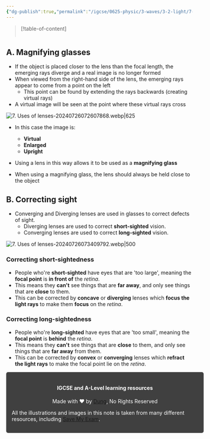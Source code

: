 ```yaml
---
{"dg-publish":true,"permalink":"/igcse/0625-physic/3-waves/3-2-light/7-uses-of-lenses/","noteIcon":""}
---
```


> [!table-of-content]
> ```table-of-contents
> ```

## A. Magnifying glasses
- If the object is placed closer to the lens than the focal length, the emerging rays diverge and a real image is no longer formed
- When viewed from the right-hand side of the lens, the emerging rays appear to come from a point on the left
    - This point can be found by extending the rays backwards (creating virtual rays)
- A virtual image will be seen at the point where these virtual rays cross

![7. Uses of lenses-20240726072607868.webp|625](/img/user/IGCSE/0625%20-%20Physic/3.%20Waves/3.2.%20Light/Resources/7.%20Uses%20of%20lenses-20240726072607868.webp)

- In this case the image is:
	- **Virtual**
	- **Enlarged**
	- **Upright**

- Using a lens in this way allows it to be used as a **magnifying glass**
- When using a magnifying glass, the lens should always be held close to the object

## B. Correcting sight
- Converging and Diverging lenses are used in glasses to correct defects of sight.
	- Diverging lenses are used to correct **short-sighted** vision.
	- Converging lenses are used to correct **long-sighted** vision.

![7. Uses of lenses-20240726073409792.webp|500](/img/user/IGCSE/0625%20-%20Physic/3.%20Waves/3.2.%20Light/Resources/7.%20Uses%20of%20lenses-20240726073409792.webp)

### Correcting short-sightedness
- People who're **short-sighted** have eyes that are 'too large', meaning the **focal point** is **in front of** the *retina*.
- This means they **can't** see things that are **far away**, and only see things that are **close** to them.
- This can be corrected by **concave** or **diverging** lenses which **focus the light rays** to make them **focus** on the *retina*.

### Correcting long-sightedness
- People who're **long-sighted** have eyes that are 'too small', meaning the **focal point** is **behind** the *retina*.
- This means they **can't** see things that are **close** to them, and only see things that are **far away** from them.
- This can be corrected by **convex** or **converging** lenses which **refract the light rays** to make the focal point lie on the *retina*.


<div class="transclusion internal-embed is-loaded"><div class="markdown-embed">




<div style="background-color: #404040; padding:15px; border-radius: 5px; color: #fff; width: 100%">
<h4 style="text-align: center">IGCSE and A-Level learning resources</h4>
<p style="text-align: center">Made with ♥ by <a href="https://www.facebook.com/luong.tuandung.3/" target="_blank">Dung</a>, No Rights Reserved</p>
<p>All the illustrations and images in this note is taken from many different resources, including <a href="https://www.savemyexams.com/" target="_blank">Save My Exam</a>.</p>
</div>

</div></div>
